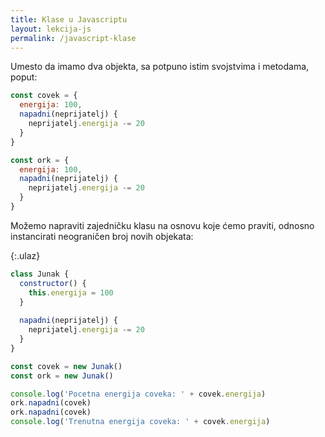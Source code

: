```yaml
---
title: Klase u Javascriptu
layout: lekcija-js
permalink: /javascript-klase
---
```


Umesto da imamo dva objekta, sa potpuno istim svojstvima i metodama, poput:

```js
const covek = {
  energija: 100,
  napadni(neprijatelj) {
    neprijatelj.energija -= 20
  }
}

const ork = {
  energija: 100,
  napadni(neprijatelj) {
    neprijatelj.energija -= 20
  }
}
```

Možemo napraviti zajedničku klasu na osnovu koje ćemo praviti, odnosno instancirati neograničen broj novih objekata:

{:.ulaz}
```js
class Junak {
  constructor() {
    this.energija = 100
  }
  
  napadni(neprijatelj) {
    neprijatelj.energija -= 20
  }
}

const covek = new Junak()
const ork = new Junak()

console.log('Pocetna energija coveka: ' + covek.energija)
ork.napadni(covek)
ork.napadni(covek)
console.log('Trenutna energija coveka: ' + covek.energija)
```
